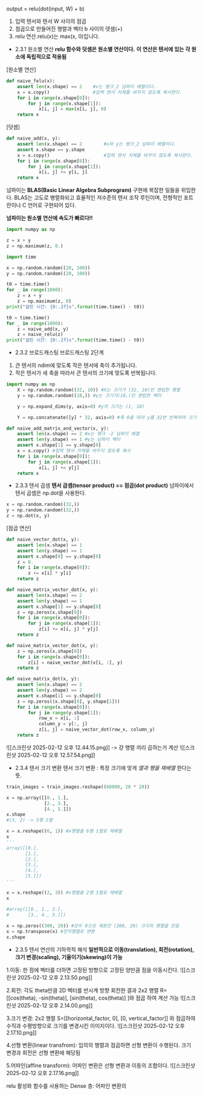 
output = relu(dot(input, W) + b)

1. 입력 텐서와 텐서 W 사이의 점곱
2. 점곱으로 만들어진 행렬과 벡터 b 사이의 뎃셈(+)
3. relu 연산.relu(x)는 max(x, 0)입니다.

- 2.3.1 원소별 연산
__relu 함수와 덧셈은 원소별 연산이다.__
**이 연산은 텐서에 있는 각 원소에 독립적으로 적용됨**

[원소별 연산]
```python
def naive_felu(x):
	assert len(x.shape) == 2    #x는 랭크_2 넘파이 배열이다.
	x = x.copy()                #입력 텐서 자체를 바꾸지 않도록 복사한다.
	for i in range(x.shape[0]):
		for j in range(x.shape[1]):
			x[i, j] = max(x[i, j], 0)
	return x
```

[덧셈]
```python
def naive_add(x, y):
	assert len(x.shape) == 2        #x와 y는 랭크_2 넘파이 배열이다.
	assert x.shape == y.shape
	x = x.copy()                    #입력 텐서 자체를 바꾸지 않도록 복사한다.
	for i in range(x.shape[0]):
		for j in range(x.shape[1]):
			x[i, j] += y[i, j]
	return x
```

넘파이는 **BLAS(Basic Linear Algebra Subprogram)** 구현에 복잡한 일들을 위임한다.
BLAS는 고도로 병렬화되고 효율적인 저수준의 텐서 조작 루틴이며, 전형적인 포트란이나 C 언어로 구현되어 있다.

__넘파이는 원소별 연산에 속도가 빠르다!!__
```python
import numpy as np

z = x + y
z = np.maximum(z, 0.)
```

```python
import time

x = np.random.random((20, 100))
y = np.random.random((20, 100))

t0 = time.time()
for _ in range(1000):
	z = x + y
	z = np.maximum(z, 0)
print("걸린 시간: {0:.2f}s".format(time.time() - t0))

```

```python
t0 = time.time()
for _ in range(1000):
	z = naive_add(x, y)
	z = naive_relu(z)
print("걸린 시간: {0:.2f}s".format(time.time() - t0))
```

- 2.3.2 브로드캐스팅
브로드캐스팅 2단계
1. 큰 텐서의 ndim에 맞도록 작은 텐서에 축이 추가됩니다.
2. 작은 텐서가 새 축을 따라서 큰 텐서의 크기에 맞도록 반복됩니다.

```python
import numpy as np
	X = np.random.random((32, 10)) #X는 크기가 (32, 10)인 랜덤한 행렬
	y = np.random.random((10,)) #y는 크기가(10,)인 랜덤한 벡터

	y = np.expand_dims(y, axis=0) #y의 크기는 (1, 10)

	Y = np.concatenate([y] * 32, axis=0) #축 0을 따라 y를 32번 반복하여 크기가 (32, 10)인 Y값 얻음

def naive_add_matrix_and_vector(x, y):
	assert len(x.shape) == 2 #x는 랭크 -2 넘파이 배열
	assert len(y.shape) == 1 #y는 넘파이 벡터
	assert x.shape[1] == y.shape[0]
	x = x.copy() #입력 텐서 자체를 바꾸지 않도록 복사
	for i in range(x.shape[0]):
		for j in range(x.shape[1]):
			x[i, j] += y[j]
	return x
```

- 2.3.3 텐서 곱셈
**텐서 곱셈(tensor product) == 점곱(dot product)**
넘파이에서 텐서 곱셈은 np.dot을 사용한다.

```python
x = np.random.random((32,))
y = np.random.random((32,))
z = np.dot(x, y)
```

[점곱 연산]
```python
def naive_vector_dot(x, y):
	assert len(x.shape) == 1
	assert len(y.shape) == 1
	assert x.shape[0] == y.shape[0]
	z = 0.
	for i in range(x.shape[0]):
		z += x[i] * y[i]
	return z
```

```python
def naive_matrix_vector_dot(x, y):
	assert len(x.shape) == 2
	assert len(y.shape) == 1
	assert x.shape[1] == y.shape[0]
	z = np.zeros(x.shape[0])
	for i in range(x.shape[0]):
		for j in range(x.shape[1]):
			z[i] += x[i, j] * y[j]
	return z
```

```python
def naive_matrix_vector_dot(x, y):
	z = np.zeros(x.shape[0])
	for i in range(x.shape[0]):
		z[i] = naive_vector_dot(x[i, :], y)
	return z
```

```python
def naive_matrix_dot(x, y):
	assert len(x.shape) == 2
	assert len(y.shape) == 2
	assert x.shape[1] == y.shape[0]
	z = np.zeros((x.shape[0], y.shape[1]))
	for i in range(x.shape[0]):
		for j in range(y.shape[1]):
			row_x = x[i, :]
			column_y = y[:, j]
			z[i, j] = naive_vector_dot(row_x, column_y)
	return z
```

![[스크린샷 2025-02-12 오후 12.44.15.png]]
-> 걍 행렬 끼리 곱하는거 계산
![[스크린샷 2025-02-12 오후 12.57.54.png]]

- 2.3.4 텐서 크기 변환
텐서 크기 변환 : 특정 크기에 맞게 *열과 행을 재배열* 한다는 뜻.

```python
train_images = train_images.reshape((60000, 28 * 28))

x = np.array([[0., 1.],
			  [2., 3.],
			  [4., 5.]])
x.shape
#(3, 2) -> 3행 2열

x = x.reshape((6, 1)) #x행렬을 6행 1열로 재배열
x
'''
array([[0.],
       [1.],
       [2.],
       [3.],
       [4.],
       [5.]])
'''

x = x.reshape((2, 3)) #x행렬을 2행 3열로 재배열
x

#array([[0., 1., 2.],
#       [3., 4., 5.]])
       
x = np.zeros((300, 20)) #모두 0으로 채원진 (300, 20) 크긱의 행렬을 만듬
x = np.transpose(x) #전치행렬로 변환
x.shape
```

- 2.3.5 텐서 연산의 기하학적 해석
__일반적으로 이동(translation), 회전(rotation), 크기 변경(scaling), 기울이기(skewing)이 가능__

1.이동: 한 점에 벡터를 더하면 고정된 방향으로 고정된 양만큼 점을 이동시킨다.
![[스크린샷 2025-02-12 오후 2.13.50.png]]

2.회전: 각도 theta만큼 2D 벡터를 반시계 방향 회전한 결과 2x2 행렬 R=[[cos(theta), -sin(theta)], [sin(theta), cos(theta)] ]와 점곱 하여 계산 가능
![[스크린샷 2025-02-12 오후 2.14.00.png]]

3.크기 변경: 
2x2 행렬 S=[[horizontal_factor, 0], [0, vertical_factor]] 와 점곱하여 수직과 수평방향으로 크기를 변경시킨 이미지이다.
![[스크린샷 2025-02-12 오후 2.17.10.png]]

4.선형 변환(linear transfrom): 임의의 행렬과 점곱하면 선형 변환이 수행된다. 
크기 변경과 회전은 선형 변환에 해당됨

5.어파인(affine transform): 어파인 변환은 선형 변환과 이동의 조합이다.
![[스크린샷 2025-02-12 오후 2.17.16.png]]

relu 활성화 함수를 사용하는 Dense 층: 어파인 변환의 
